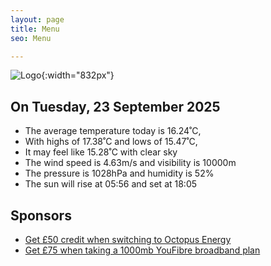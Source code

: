 ```yaml
---
layout: page
title: Menu
seo: Menu

---
```


![Logo](/images/logo.jpg){:width="832px"}

<!-- weather_marker starts -->
## On Tuesday, 23 September 2025

- The average temperature today is 16.24˚C,
- With highs of 17.38˚C and lows of 15.47˚C,
- It may feel like 15.28˚C with clear sky
- The wind speed is 4.63m/s and visibility is 10000m
- The pressure is 1028hPa and humidity is 52%
- The sun will rise at 05:56 and set at 18:05

<!-- weather_marker ends -->

## Sponsors

- [Get £50 credit when switching to Octopus Energy](https://bit.ly/3oD1nnS)
- [Get £75 when taking a 1000mb YouFibre broadband plan](https://aklam.io/91zWhU?)
